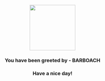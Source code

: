 <p align="center">
            <img src="https://raw.githubusercontent.com/PokeAPI/sprites/master/sprites/pokemon/339.png" width="150" height="150">
          </p>
          <h3 align="center">You have been greeted by - <b>BARBOACH</b></h3>
          <h3 align="center">Have a nice day!</h3>
